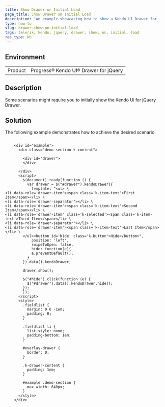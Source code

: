 ```yaml
---
title: Show Drawer on Initial Load
page_title: Show Drawer on Initial Load
description: "An example showcasing how to show a Kendo UI Drawer for jQuery on initial load."
type: how-to
slug: drawer-show-on-initial-load
tags: telerik, kendo, jquery, drawer, show, on, initial, load 
res_type: kb
---
```


## Environment

<table>
	<tbody>
		<tr>
			<td>Product</td>
			<td>Progress® Kendo UI® Drawer for jQuery</td>
		</tr>
	</tbody>
</table>


## Description

Some scenarios might require you to initially show the Kendo UI for jQuery Drawer.

## Solution

The following example demonstrates how to achieve the desired scenario. 

```dojo
  
    <div id="example">
      <div class="demo-section k-content">

        <div id="drawer">
        </div>

      </div>
      <script>
        $(document).ready(function () {
          var drawer = $("#drawer").kendoDrawer({
            template: "<ul> \
<li data-role='drawer-item'><span class='k-item-text'>First Item</span></li> \
<li data-role='drawer-separator'></li> \
<li data-role='drawer-item'><span class='k-item-text'>Second Item</span></li> \
<li data-role='drawer-item' class='k-selected'><span class='k-item-text'>Third Item</span></li> \
<li data-role='drawer-separator'></li> \
<li data-role='drawer-item'><span class='k-item-text'>Last Item</span></li> \
        </ul><button id='hide' class='k-button'>Hide</button>",
            position: 'left',
            swipeToOpen: false,
            hide: function(e){
            e.preventDefault();
          }
        }).data().kendoDrawer;

        drawer.show();

        $("#hide").click(function (e) {
          $("#drawer").data().kendoDrawer.hide();
        });
        });
      </script>
      <style>
        .fieldlist {
          margin: 0 0 -1em;
          padding: 0;
        }

        .fieldlist li {
          list-style: none;
          padding-bottom: 1em;
        }

        #overlay-drawer {
          border: 0;
        }

        .k-drawer-content {
          padding: 1em;
        }

        #example .demo-section {
          max-width: 640px;
        }
      </style>
    </div>
      
``` 
